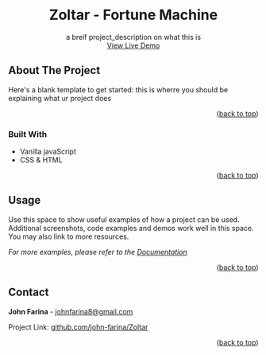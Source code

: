 <a name="readme-top"></a>

<!-- PROJECT LOGO -->
<br />
<div align="center">

<h1 align="center">Zoltar - Fortune Machine</h1>

  <p align="center">
    a breif project_description on what this is
    <br />
    <a href="https://github.com/github_username/repo_name">View Live Demo</a>
</div>


<!-- ABOUT THE PROJECT -->
## About The Project

Here's a blank template to get started: this is wherre you should be explaining what ur project does

<p align="right">(<a href="#readme-top">back to top</a>)</p>



### Built With
 - Vanilla javaScript
 - CSS & HTML

<p align="right">(<a href="#readme-top">back to top</a>)</p>


<!-- USAGE EXAMPLES -->
## Usage

Use this space to show useful examples of how a project can be used. Additional screenshots, code examples and demos work well in this space. You may also link to more resources.

_For more examples, please refer to the [Documentation](https://example.com)_

<p align="right">(<a href="#readme-top">back to top</a>)</p>



<!-- CONTACT -->
## Contact

**John Farina** - johnfarina8@gmail.com

Project Link: [github.com/john-farina/Zoltar](https://github.com/john-farina/Zoltar)

<p align="right">(<a href="#readme-top">back to top</a>)</p>





